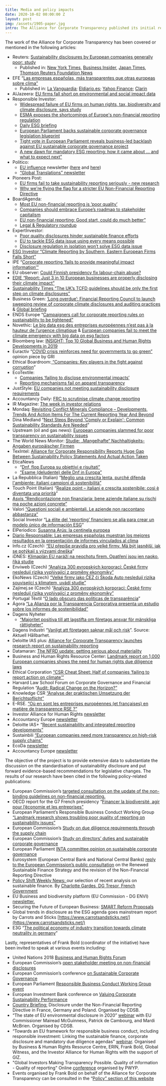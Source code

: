 ```yaml
---
title: Media and policy impacts
date: 2020-10-02 00:00:00 Z
layout: post
img: /assets/1905-paper.jpg
intro: The Alliance for Corporate Transparency published its initial results on February 2019 after having analysed the information disclosed by 105 companies from the Energy, ICT and Healthcare sectors. The project will now expand its research to cover 1000 companies from all industrial sectors.
---
```


The work of the Alliance for Corporate Transparency has been covered or mentioned in the following articles:

-   Reuters: [Sustainability disclosures by European companies generally poor: study](https://www.reuters.com/article/us-climate-change-europe-companies-data/sustainability-disclosures-by-european-companies-generally-poor-study-idUSKBN20B0CJ)
    -   Published in: [New York Times](https://www.nytimes.com/reuters/2020/02/17/us/17reuters-climate-change-europe-companies-data.html), [Business Insider](https://www.businessinsider.com/sustainability-disclosures-by-european-companies-generally-poor-study-2020-2?r=US&IR=T), [Japan Times](https://www.japantimes.co.jp/news/2020/02/17/business/sustainability-european-companies-poor/#.XkvblhNKifQ), [Thomson Reuters Foundation News](https://news.trust.org/item/20200217042446-vkv8t)
-   EFE “[Las empresas españolas, más transparentes que otras europeas sobre clima”](https://efs.efeservicios.com/texto/empresas-espanolas-mas-transparentes-europeas-clima/55004910101)
    -   Published in: [La Vanguardia](https://www.lavanguardia.com/vida/20201112/49416696724/las-empresas-espanolas-mas-transparentes-que-otras-europeas-sobre-clima.html); [Eldiario.es](https://www.eldiario.es/sociedad/las-empresas-espanolas-mas-transparentes-que-otras-europeas-sobre-clima_1_6408986.html); [Yahoo Finance](https://es.finance.yahoo.com/noticias/empresas-espa%C3%B1olas-transparentes-europeas-clima-131733549.html); [Clarin ](https://www.clarin.com/agencias/efe-empresas-espanolas-transparentes-europeas-clima_0_jwfMXdUgF.html)
-   AlJazeera: [EU firms fall short on environmental and social impact data](https://www.aljazeera.com/ajimpact/eu-firms-fall-short-environmental-social-impact-data-200214210813382.html)
-   Responsible Investor: 
    -   [Widespread failure of EU firms on human rights, tax, biodiversity and climate disclosure, says study](https://www.responsible-investor.com/articles/Widespread-failure-of-EU-firms-on-human-rights-tax-biodiversity-and-climate-disclosuresays-study)
    -   [ESMA exposes the shortcomings of Europe's non-financial reporting regulation](https://www.responsible-investor.com/articles/eu-enforcement-authority-exposes-the-short-comings-of-the-implementation-of-non-financial-reporting-regulation)
    -   [Daily ESG briefing](https://www.responsible-investor.com/articles/daily-esg-briefing-giin-calls-for-feedback-on-a-new-impact-reporting-framework)
    -   [European Parliament backs sustainable corporate governance legislation blueprint](https://www.responsible-investor.com/articles/european-parliament-backs-sustainable-corporate-governance-legislation-blueprint)
    -   [Tight vote in European Parliament reveals business-led backlash against EU sustainable corporate governance project](https://www.responsible-investor.com/articles/tight-vote-in-european-parliament-reveals-business-led-backlash-against-eu-sustainable-corporate-governance-project)
    -   [A new dawn for mandatory ESG reporting: how it came about … and what to expect next”](https://www.responsible-investor.com/articles/a-new-dawn-for-mandatory-esg-reporting-how-it-came-about-and-what-to-expect-next)
-   Politico: 
    -   [EU influence](https://www.politico.eu/newsletter/politico-eu-influence/politico-eu-influence-budget-errors-climate-disclosure-deficit-defending-mercosur-2/?utm_source=POLITICO.EU&utm_campaign=7b9fe2ec1c-EMAIL_CAMPAIGN_2020_11_13_10_59&utm_medium=email&utm_term=0_10959edeb5-7b9fe2ec1c-189792757) newsletter ([here](https://www.politico.eu/newsletter/politico-eu-influence/politico-eu-influence-budget-errors-climate-disclosure-deficit-defending-mercosur-2/?utm_source=POLITICO.EU&utm_campaign=7b9fe2ec1c-EMAIL_CAMPAIGN_2020_11_13_10_59&utm_medium=email&utm_term=0_10959edeb5-7b9fe2ec1c-189792757) and [here](https://www.politico.eu/newsletter/politico-eu-influence/politico-eu-influence-finnish-transparency-push-french-influence-in-freefall-easy-advising-gigs/?utm_source=POLITICO.EU&utm_campaign=6280901a81-EMAIL_CAMPAIGN_2019_02_15_11_38&utm_medium=email&utm_term=0_10959edeb5-6280901a81-189792757)) 
    -   [“Global Translations” newsletter](https://www.politico.com/news/2020/02/21/is-jeff-bezos-part-of-the-climate-solution-or-the-problem-116535)
-   Pioneers Post: 
    -   [EU firms fail to take sustainability reporting seriously - new research](https://www.pioneerspost.com/news-views/20200217/eu-firms-fail-take-sustainability-reporting-seriously-new-research)
    -   [Why we're flying the flag for a stricter EU Non-Financial Reporting Directive](https://www.pioneerspost.com/news-views/20200527/why-were-flying-the-flag-stricter-eu-non-financial-reporting-directive)
-   BoardAgenda: 
    -   [Most EU non-financial reporting is ‘poor quality’](https://boardagenda.com/2020/02/17/most-eu-non-financial-reporting-is-poor-quality/)
    -   <span style="text-decoration:underline;">C[ompanies should embrace Europe’s roadmap to stakeholder capitalism](https://boardagenda.com/2020/08/04/companies-should-embrace-europes-roadmap-to-stakeholder-capitalism/)</span>
    -   [EU non-financial reporting: Good start, could do much better”](https://boardagenda.com/2019/02/11/eu-non-financial-reporting-good-start-could-do-better/) 
    -   [Legal & Regulatory roundup](https://boardagenda.com/2019/04/18/legal-regulatory-roundup-3/)
-   ExpertInvestor: 
    -   [Poor quality disclosures hinder sustainable finance efforts](https://expertinvestoreurope.com/poor-quality-disclosures-hinder-sustainable-finance-efforts/)  
    -   [EU to tackle ESG data issue using every means possible](https://expertinvestoreurope.com/eu-to-tackle-esg-data-issue-using-every-means-possible/)
    -   [Disclosure regulation in isolation won’t solve ESG data issue](https://expertinvestoreurope.com/disclosure-regulation-in-isolation-wont-solve-esg-data-issue/)
-   [ESG Investor “Climate Reporting by Southern, Eastern European Firms Falls Short”](https://www.esginvestor.net/climate-reporting-by-southern-eastern-european-firms-falls-short/)
-   IPE “[Corporate reporting ‘fails to provide meaningful impact information’”](https://www.ipe.com/news/esg/corporate-reporting-fails-to-provide-meaningful-impact-information/10029398.article)
-   EU observer: [Could Finnish presidency fix labour-chain abuse?](https://euobserver.com/opinion/144180)
-   [EDIE “Report: Just 3 in 10 European businesses are properly disclosing their climate impact”](https://www.edie.net/news/9/Report--Just-3-in-10-European-businesses-are-properly-reporting-on-their-climate-impact/)
-   [Sustainability Times “The UK’s TCFD guidelines should be only the first step on climate disclosures”](https://www.sustainability-times.com/expert-opinions/the-uks-tcfd-guidelines-should-be-only-the-first-step-on-climate-disclosures/)
-   Business Green: [‘Long overdue’: Financial Reporting Council to launch sweeping review of corporate climate disclosures and auditing practices](https://www.businessgreen.com/news-analysis/4011206/long-overdue-financial-reporting-council-launch-sweeping-review-corporate-climate-disclosures-auditing-practices) & [Global briefing](https://www.businessgreen.com/news-analysis/4010844/global-briefing-al-gore-launches-climate-concerned-voter-registration-drive)
-   ENDS Europe “[Campaigners call for corporate reporting rules on sustainability to be tightened”](https://www.endseurope.com/article/54832/campaigners-call-for-corporate-reporting-rules-on-sustainability-to-be-tightened)
-   Novethic: [Le big data esg des entreprises européennes n’est pas à la hauteur de l’urgence climatique](https://www.novethic.fr/actualite/entreprise-responsable/isr-rse/le-big-data-esg-des-entreprises-europeennes-n-est-pas-a-la-hauteur-de-l-urgence-climatique-148240.html) & [European companies fail to meet the climate emergency with big data on esg factors](https://www.novethic.com/csr/isr-rse/european-companies-fail-to-meet-the-climate-emergency-with-big-data-on-esg-factors-148273.html)
-   Bloomberg law: [INSIGHT: Top 10 Global Business and Human Rights Developments in 2019](https://news.bloomberglaw.com/corporate-law/insight-top-10-global-business-and-human-rights-developments-in-2019)
-   Euractiv “[COVID crisis reinforces need for governments to go green”](https://www.euractiv.com/section/energy-environment/opinion/covid-crisis-reinforces-need-for-governments-to-go-green/) opinion piece by GRI
-   Ethical Boardroom:[ “Companies: Key players in the fight against corruption](https://ethicalboardroom.com/companies-key-players-in-the-fight-against-corruption/)”
-   EcoTextile: 
    -   [Companies ‘failing to disclose environmental impacts’](https://www.ecotextile.com/2020022125739/labels-legislation-news/companies-failing-to-disclose-environmental-impacts.html)
    -   [Reporting mechanisms fail on apparel transparency](https://www.ecotextile.com/2020050626056/editor-s-pick/reporting-mechanisms-fail-on-apparel-transparency.html)
-   JustStyle: [EU companies not meeting sustainability disclosure requirements ](https://www.just-style.com/news/eu-companies-not-meeting-sustainability-disclosure-requirements_id138171.aspx)
-   Accountancy Daily: [FRC to scrutinise climate change reporting](https://www.accountancydaily.co/frc-scrutinise-climate-change-reporting)
-   IR Magazine: [The week in investor relations](https://www.irmagazine.com/buy-side/week-investor-relations-nissan-faces-angry-shareholder-meeting-and-markets-respond)
-   Mondaq: [Revisiting Conflict Minerals Compliance – Developments, Trends And Action Items For The Current Reporting Year And Beyond](https://www.mondaq.com/unitedstates/CorporateCommercial-Law/902328/Revisiting-Conflict-Minerals-Compliance-Developments-Trends-And-Action-Items-For-The-Current-Reporting-Year-And-Beyond)
-   Dina Medland “[Next Steps Beyond 'Comply or Explain': Common Sustainability Standards Are Needed](https://www.dinamedland.me/board-talk/74dsnz2j7n5mepa3nmn3wuf922t88b)”
-   Upstream (oil and gas news): [European companies slammed for poor transparency on sustainability issues](https://www.upstreamonline.com/low-carbon/european-companies-slammed-for-poor-transparency-on-sustainability-issues/2-1-757303)
-   The World News Monitor: [Studie: „Mangelhafte“ Nachhaltigkeits-Angaben europäischer Firmen](https://world-news-monitor.de/klima/2020/02/20/studie-mangelhafte-nachhaltigkeits-angaben-europaeischer-firmen/)
-   TexIntel: [Alliance for Corporate Responsibility Reports Huge Gap Between Sustainability Policy Statements And Actual Action Taken](https://www.texintel.com/eco-news/alliance-for-corporate-responsibility-reports-huge-gap-between-sustainability-policy-statements-and-actual-action-taken)
-   EticaNews 
    -   “[Dnf, flop Europa su obiettivi e risultati”](https://www.eticanews.it/csr/dnf-ue-flop-su-obiettivi-e-risultati/)
    -   [“Esame (deludente) delle Dnf in Europa”](https://www.eticanews.it/csr/esame-deludente-delle-dnf-in-europa/)
-   La Repubblica (Italian) “[Meglio una crescita lenta, purché difenda l'ambiente: italiani campioni di sostenibilità”](https://www.repubblica.it/economia/2020/01/21/news/meglio_una_crescita_piu_lenta_purche_difenda_l_ambiente_italiani_campioni_di_sostenibilita_-246208375/)
-   Touch Point (Italian) “[Realize point – italiani e crescita sostenibile: così è diventata una priorità](https://www.touchpoint.news/2020/03/10/realize-point-italiani-e-crescita-sostenibile-cosi-e-diventata-una-priorita/)”
-   [Asvis “Rendicontazione non finanziaria: bene aziende italiane su rischi ma poche azioni concrete”](https://asvis.it/goal9/home/425-8353/rendicontazione-non-finanziaria-bene-aziende-italiane-su-rischi-ma-poche-azioni-concrete-)
-   Valori [“Questioni sociali e ambientali. Le aziende non raccontano abbastanza”](https://valori.it/questioni-sociali-e-ambientali-le-aziende-non-raccontano-abbastanza/)
-   Social Investor “[La élite del ‘reporting’ financiero se alía para crear un modelo único de información ESG](https://www.socialinvestor.es/regulacion/la-elite-del-reporting-financiero-se-une-para-crear-un-modelo-unico-de-informacion-esg/)”
-   ElPeriodico: [Susanna Arús: la centinela europea](https://www.elperiodico.com/es/mas-emprendedores/20200128/susanna-arus-la-centinela-europea-7824386)
-   [Diario Responsable: Las empresas españolas muestran los mejores resultados en la presentación de informes vinculados al clima](https://diarioresponsable.com/noticias/30286-las-empresas-espanolas-muestran-los-mejores-resultados-en-la-presentacion-de-informes-vinculados-al-clima)
-   Info.cz (Czech): [“EU přepíše pravidla pro velké firmy. Má být jasnější, jak se potýkají s výzvami dneška](https://www.info.cz/eu/eu-esg)” 
-   iDNES: [Klimaplán EU naráží na neochotu firem. Opatření jsou jen naoko, říká studie](https://idnes.cz/ekonomika/zahranicni/zmena-klimatu-eu-studie-firmy-parizska-dohoda.A200217_113532_eko-zahranicni_mato)
-   Enviweb (Czech) [“Analýza 300 evropských korporací: České firmy nesledují rizika vyplývající z proměny ekonomiky”](http://www.enviweb.cz/117694)
-   EkoNews (Czech) [“Velké firmy jako ČEZ či Škoda Auto nesledují rizika související s klimatem, uvádí studie”](https://www.ekonews.cz/velke-firmy-jako-cez-ci-skoda-auto-nesleduji-rizika-souvisejici-s-klimatem/)
-   Zajímej.se (Czech) “[Analýza 300 evropských korporací: České firmy nesledují rizika vyplývající z proměny ekonomiky”](https://zajimej.se/analyza-300-evropskych-korporaci-ceske-firmy-nesleduji-rizika-vyplyvajici-z-promeny-ekonomiky/)
-   Portugal Têxtil “[O lado obscuro das políticas de transparência](https://www.portugaltextil.com/o-lado-obscuro-das-politicas-de-transparencia/)”
-   Ágora [“La Alianza por la Transparencia Corporativa presenta un estudio sobre los informes de sostenibilidad”](https://www.agorarsc.org/la-alianza-por-la-transparencia-corporativa-presenta-un-estudio-sobre-los-informes-de-sostenibilidad/)
-   Dagens Nyheter 
    - [“Majoritet positiva till att lagstifta om företags ansvar för mänskliga rättigheter”](https://www.dn.se/ekonomi/majoritet-positiva-till-att-lagstifta-om-foretags-ansvar-for-manskliga-rattigheter/) 
-   Dagens Industri “[Vanligt att företagen saknar mål och risk](https://www.di.se/hallbart-naringsliv/vanligt-att-foretagen-saknar-mal-och-risk/)”. Source: Aktuell Hållbarhet. 
-   Deloitte IAS plus: [Alliance for Corporate Transparency launches research report on sustainability reporting](https://www.iasplus.com/en/news/2020/02/allianceforcorporatetransparency)
-   Datamaran: [The NFRD update: getting serious about materiality ](https://www.datamaran.com/blog/nfrd-update-getting-serious-about-materiality/?utm_source=hs_email&utm_medium=email&utm_content=83923177&_hsenc=p2ANqtz--Yhgkjz7G6Heq2erK4o3rh_MfIXTcUSmAYRlXehi-beifoe1sDW4_iov-nah1alGaS6Xe8l062_lRpdD3IzognnLDwnIt9LJGhu_GVzy41LuI5tRk&_hsmi=83938927)
-   Business and Human Rights Resource Center: [Landmark report on 1,000 European companies shows the need for human rights due diligence laws](https://www.business-humanrights.org/en/landmark-report-on-1000-european-companies-shows-the-need-for-human-rights-due-diligence-laws)
-   Ethical Corporation [“CSR Cheat Sheet: Half of companies ‘failing to report action on climate’”](http://www.ethicalcorp.com/csr-cheat-sheet-half-companies-failing-report-action-climate)
-   Harvard Law School Forum on Corporate Governance and Financial Regulation “[Audit: Radical Change on the Horizon?”](https://corpgov.law.harvard.edu/2018/12/18/audit-radical-change-on-the-horizon/)
-   Knowledge CSR [“Analyse der praktischen Umsetzung der Berichtspflicht”](https://www.csr-berichtspflicht.de/blog-dynamic/120-analyse-der-berichtspflicht-umsetzung)
-   E-RSE. [“Où en sont les entreprises européennes (et françaises) en matière de transparence RSE ?”](https://e-rse.net/entreprises-europeennes-francaises-transparence-rse-272213/#gs.1ega7y)
-   Investor Alliance for Human Rights [newsletter](https://investorsforhumanrights.org/sites/default/files/attachments/2019-03/Newsletter%20Feb-19.pdf)
-   Accountancy Europe [newsletter](https://www.accountancyeurope.eu/wp-content/uploads/190319-Sustainable-Finance-Policy-Updates.pdf)
-   Deloitte IAS+ “[Recent sustainability and integrated reporting developments”](https://www.iasplus.com/en/news/2019/04/sustainability-and-integrated)
-   Sustainbili [“European companies need more transparency on high-risk supply chains”](https://sustainabill.io/2019/03/european-companies-need-more-transparency-on-high-risk-supply-chains-2/)
-   EcoDa [newsletter](http://www.nedcommunity.com/Contents/Documents/ECODA/Week%20Alert%202019/EU_Alert_Week_6.pdf)
-   Accountancy Europe [newsletter](https://www.accountancyeurope.eu/good-governance-sustainability/sustainable-finance-191217-2-2-2/)

The objective of the project is to provide extensive data to substantiate the discussion on the standardisation of sustainability disclosure and put forward evidence-based recommendations for legislative changes. The results of our research have been cited in the following policy-related publications:

-   European Commission’s [targeted consultation on the update of the non-binding guidelines on non-financial reporting. ](https://ec.europa.eu/info/sites/info/files/business_economy_euro/banking_and_finance/documents/2019-non-financial-reporting-guidelines-consultation-document_en.pdf#chapter-3-1)
-   OECD report for the G7 French presidency “[Financer la biodiversité, agir pour l’économie et les entreprises”](http://www.oecd.org/environment/resources/biodiversity/Rapport-G7-financer-la-biodiversite-agir-pour-l'economie-et%20les-entreprises.pdf)
-   European Parliament’s Responsible Business Conduct Working Group [“Landmark research shows troubling poor quality of reporting on sustainability issues”](https://responsiblebusinessconduct.eu/wp/2020/02/21/landmark-research-shows-troubling-poor-quality-of-reporting-on-sustainability-issues/)
-   European Commission’s [Study on due diligence requirements through the supply chain](https://op.europa.eu/en/publication-detail/-/publication/8ba0a8fd-4c83-11ea-b8b7-01aa75ed71a1/language-en)
-   European Commission’s [Study on directors’ duties and sustainable corporate governance](https://op.europa.eu/en/publication-detail/-/publication/97cac494-d20c-11ea-adf7-01aa75ed71a1/language-en/format-PDF/source-search)
-   European Parliament [INTA committee opinion on sustainable corporate governance](https://www.europarl.europa.eu/doceo/document/A-9-2020-0240_EN.html#title3)
-   Eurosystem (European Central Bank and National Central Banks) [reply to the European Commission’s public consultation](https://bit.ly/3dLtGvC) on the Renewed Sustainable Finance Strategy and the revision of the Non-Financial Reporting Directive 
-   [Policy Shift Weekly News: ](https://www.policy-shift.com/single-post/2020/03/10/Policy-Shift-Weekly-News-our-selection-of-recent-analysis-on-sustainable-finance)our selection of recent analysis on sustainable finance. By [Charlotte Gardes, DG Tresor, French Government](https://www.policy-shift.com/analysis/author/Charlotte-Gardes)
-   EU Business and biodiversity platform (EU Commission - DG ENVI) [newsletter.](https://ec.europa.eu/newsroom/ENV/newsletter-specific-archive-issue.cfm?newsletter_service_id=1464&lang=default) 
-   Securing the Future of European Business: [SMART Reform Proposals](https://papers.ssrn.com/sol3/papers.cfm?abstract_id=3595048)
-   Global trends in disclosure as the ESG agenda goes mainstream report by Carrots and Sticks [https://www.carrotsandsticks.net/](https://www.carrotsandsticks.net/)
-   E3G “[The political economy of industry transition towards climate neutrality in germany](https://www.e3g.org/wp-content/uploads/2020_Germany-Industry-PEMM.pdf)”

Lastly, representatives of Frank Bold (coordinator of the initiative) have been invited to speak at various events including: 

-   United Nations 2018 [Business and Human Rights Forum](https://2018unforumbhr.sched.com/event/GZ7h/elements-of-effective-human-rights-due-diligence-regulation-lessons-from-legal-developments#)
-   European Commission’s [open stakeholder meeting on non-financial disclosures](https://ec.europa.eu/info/events/finance-181018-non-financial-disclosures_en)
-   European Commission’s conference [on Sustainable Corporate Governance ](https://ec.europa.eu/info/events/conference-sustainable-corporate-governance-2019-jan-24_en)
-   European Parliament [Responsible Business Conduct Working Group event](https://responsiblebusinessconduct.eu/wp/2019/02/18/gearing-up-eu-action/)
-   European Investment Bank conference on [Valuing Corporate Sustainability Performance](https://www.eib.org/en/events/valuing-corporate-sustainability-performance)
-   [Country Briefing:](https://www.cdsb.net/eu-non-financial-reporting-directive/1127/briefings-disclosure-under-eu-non-financial-reporting) Disclosure under the Non-Financial Reporting Directive in France, Germany and Poland. Organised by CDSB.
-   “The state of EU environmental disclosure in 2020” [webinar](https://www.cdsb.net/events/1117/state-eu-environmental-disclosure-2020) with EU Commissioner Mairead McGuinness, Patrick de Cambourg, and Mardi McBrien. Organised by CDSB. 
-   “Towards an EU framework for responsible business conduct, including responsible investment: Linking the sustainable finance, corporate disclosure and mandatory due diligence agendas” [webinar](https://www.business-humanrights.org/en/latest-news/webinar-explores-synergies-between-eu-sustainable-finance-corporate-disclosure-and-mandatory-due-diligence/). Organised by Business & Human Rights Resource Centre, ERIN, Frank Bold, Global Witness, and the Investor Alliance for Human Rights with the support of GIZ.
-   "Global Investors Making Transparency Possible. Quality of information - Quality of reporting" Online [conference](https://www.publishwhatyoupay.no/en/global-investors) organised by PWYP. 
-   Events organised by Frank Bold on behalf of the Alliance for Corporate Transparency can be consulted in the “[Policy” section of this website](https://www.allianceforcorporatetransparency.org/pages/policy.html)
